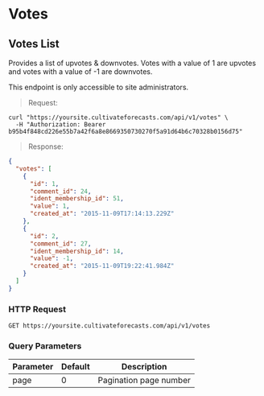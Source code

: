 
# Votes

## Votes List

Provides a list of upvotes & downvotes. Votes with a value of 1 are upvotes and votes with a value of -1 are downvotes.

This endpoint is only accessible to site administrators.

> Request:

```shell
curl "https://yoursite.cultivateforecasts.com/api/v1/votes" \
  -H "Authorization: Bearer b95b4f848cd226e55b7a42f6a8e8669350730270f5a91d64b6c70328b0156d75"
```

> Response:

```json
{
  "votes": [
    {
      "id": 1,
      "comment_id": 24,
      "ident_membership_id": 51,
      "value": 1,
      "created_at": "2015-11-09T17:14:13.229Z"
    },
    {
      "id": 2,
      "comment_id": 27,
      "ident_membership_id": 14,
      "value": -1,
      "created_at": "2015-11-09T19:22:41.984Z"
    }
  ]
}
```

### HTTP Request

`GET https://yoursite.cultivateforecasts.com/api/v1/votes`

### Query Parameters

Parameter | Default | Description
--------- | ------- | -----------
page | 0 | Pagination page number
